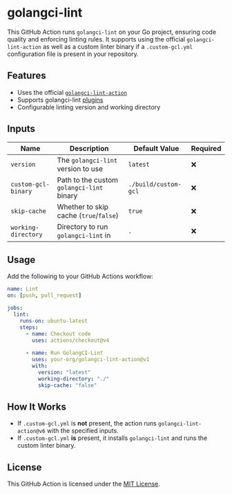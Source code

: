 # golangci-lint

This GitHub Action runs `golangci-lint` on your Go project, ensuring code quality and enforcing linting rules. It supports using the official `golangci-lint-action` as well as a custom linter binary if a `.custom-gcl.yml` configuration file is present in your repository.

## Features
- Uses the official [`golangci-lint-action`](https://github.com/golangci/golangci-lint-action)
- Supports golangci-lint [plugins](https://golangci-lint.run/plugins/module-plugins/)
- Configurable linting version and working directory

## Inputs

| Name               | Description                                                 | Default Value             | Required |
|--------------------|-------------------------------------------------------------|---------------------------|----------|
| `version`         | The `golangci-lint` version to use                          | `latest`                  | ❌       |
| `custom-gcl-binary` | Path to the custom `golangci-lint` binary                   | `./build/custom-gcl`      | ❌       |
| `skip-cache`      | Whether to skip cache (`true`/`false`)                      | `true`                    | ❌       |
| `working-directory` | Directory to run `golangci-lint` in                        | `.`                       | ❌       |

## Usage

Add the following to your GitHub Actions workflow:

```yaml
name: Lint
on: [push, pull_request]

jobs:
  lint:
    runs-on: ubuntu-latest
    steps:
      - name: Checkout code
        uses: actions/checkout@v4
      
      - name: Run GolangCI-Lint
        uses: your-org/golangci-lint-action@v1
        with:
          version: "latest"
          working-directory: "./"
          skip-cache: "false"
```

## How It Works
- If `.custom-gcl.yml` is **not** present, the action runs `golangci-lint-action@v6` with the specified inputs.
- If `.custom-gcl.yml` **is** present, it installs `golangci-lint` and runs the custom linter binary.

## License
This GitHub Action is licensed under the [MIT License](LICENSE).

